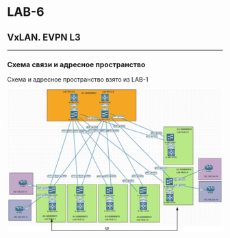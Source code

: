 # LAB-6

## VxLAN. EVPN L3
---
### Схема связи и адресное пространство
Схема и адресное пространство взято из LAB-1

![img_6.png](screenshots/Lab-6.JPG)